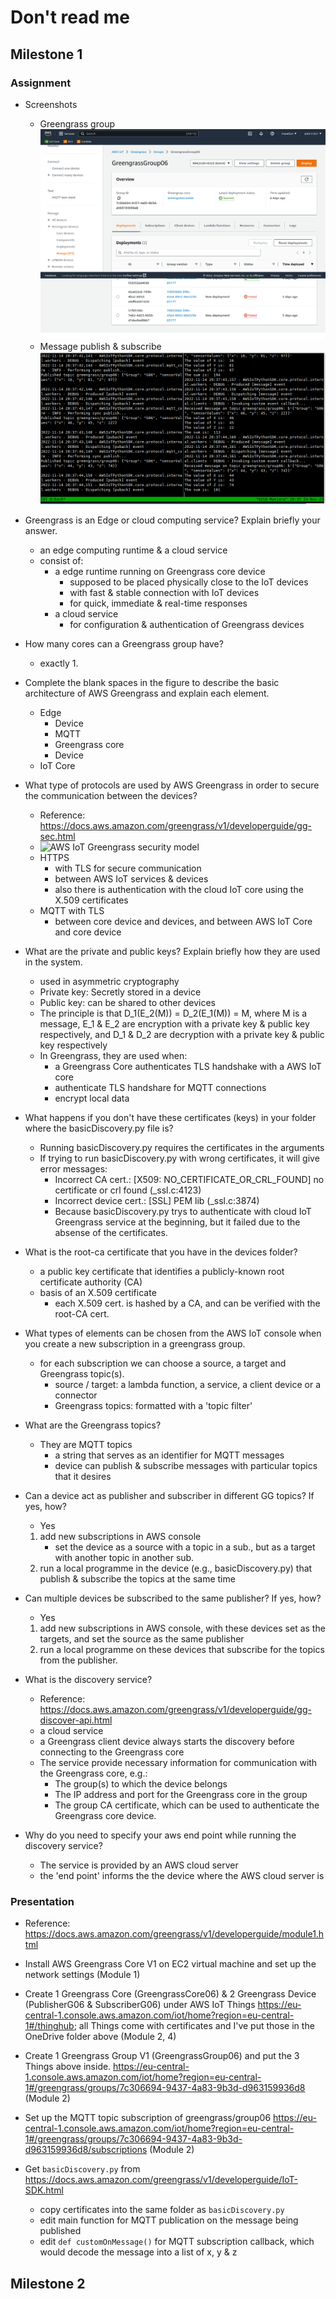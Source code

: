 # Don't read me

## Milestone 1

### Assignment

* Screenshots
  * Greengrass group  
    ![GG group](doc/1_GGgroup.png)
  * Message publish & subscribe  
    ![message publish & subscribe](doc/1_pub_sub.png)

* Greengrass is an Edge or cloud computing service? Explain briefly your answer.
  * an edge computing runtime & a cloud service
  * consist of:
    * a edge runtime running on Greengrass core device
      * supposed to be placed physically close to the IoT devices
      * with fast & stable connection with IoT devices
      * for quick, immediate & real-time responses
    * a cloud service
      * for configuration & authentication of Greengrass devices

* How many cores can a Greengrass group have?
  * exactly 1.

* Complete the blank spaces in the figure to describe the basic architecture of AWS Greengrass and explain each element.
  * Edge
    * Device
    * MQTT
    * Greengrass core
    * Device
  * IoT Core

* What type of protocols are used by AWS Greengrass in order to secure the communication between the devices?
  * Reference: <https://docs.aws.amazon.com/greengrass/v1/developerguide/gg-sec.html>
  * ![AWS IoT Greengrass security model](https://docs.aws.amazon.com/images/greengrass/v1/developerguide/images/gg-security.png)
  * HTTPS
    * with TLS for secure communication
    * between AWS IoT services & devices
    * also there is authentication with the cloud IoT core using the X.509 certificates
  * MQTT with TLS
    * between core device and devices, and between AWS IoT Core and core device

* What are the private and public keys? Explain briefly how they are used in the system.
  * used in asymmetric cryptography
  * Private key: Secretly stored in a device
  * Public key: can be shared to other devices
  * The principle is that D_1(E_2(M)) = D_2(E_1(M)) = M, where M is a message, E_1 & E_2 are encryption with a private key & public key respectively, and D_1 & D_2 are decryption with a private key & public key respectively
  * In Greengrass, they are used when:
    * a Greengrass Core authenticates TLS handshake with a AWS IoT core
    * authenticate TLS handshare for MQTT connections
    * encrypt local data

* What happens if you don't have these certificates (keys) in your folder where the basicDiscovery.py file is?
  * Running basicDiscovery.py requires the certificates in the arguments
  * If trying to run basicDiscovery.py with wrong certificates, it will give error messages:
    * Incorrect CA cert.: [X509: NO_CERTIFICATE_OR_CRL_FOUND] no certificate or crl found (_ssl.c:4123)
    * Incorrect device cert.: [SSL] PEM lib (_ssl.c:3874)
    * Because basicDiscovery.py trys to authenticate with cloud IoT Greengrass service at the beginning, but it failed due to the absense of the certificates.

* What is the root-ca certificate that you have in the devices folder?
  * a public key certificate that identifies a publicly-known root certificate authority (CA)
  * basis of an X.509 certificate
    * each X.509 cert. is hashed by a CA, and can be verified with the root-CA cert.

* What types of elements can be chosen from the AWS IoT console when you create a new subscription in a greengrass group.
  * for each subscription we can choose a source, a target and Greengrass topic(s).
    * source / target: a lambda function, a service, a client device or a connector
    * Greengrass topics: formatted with a 'topic filter'

* What are the Greengrass topics?
  * They are MQTT topics
    * a string that serves as an identifier for MQTT messages
    * device can publish & subscribe messages with particular topics that it desires

* Can a device act as publisher and subscriber in different GG topics? If yes, how?
  * Yes
  1. add new subscriptions in AWS console
     * set the device as a source with a topic in a sub., but as a target with another topic in another sub.
  2. run a local programme in the device (e.g., basicDiscovery.py) that publish & subscribe the topics at the same time

* Can multiple devices be subscribed to the same publisher? If yes, how?
  * Yes
  1. add new subscriptions in AWS console, with these devices set as the targets, and set the source as the same publisher
  2. run a local programme on these devices that subscribe for the topics from the publisher.

* What is the discovery service?
  * Reference: <https://docs.aws.amazon.com/greengrass/v1/developerguide/gg-discover-api.html>
  * a cloud service
  * a Greengrass client device always starts the discovery before connecting to the Greengrass core
  * The service provide necessary information for communication with the Greengrass core, e.g.:
    * The group(s) to which the device belongs
    * The IP address and port for the Greengrass core in the group
    * The group CA certificate, which can be used to authenticate the Greengrass core device.

* Why do you need to specify your aws end point while running the discovery service?
  * The service is provided by an AWS cloud server
  * the 'end point' informs the the device where the AWS cloud server is

### Presentation

* Reference: <https://docs.aws.amazon.com/greengrass/v1/developerguide/module1.html>

* Install AWS Greengrass Core V1 on EC2 virtual machine and set up the network settings (Module 1)

* Create 1 Greengrass Core (GreengrassCore06) & 2 Greengrass Device (PublisherG06 & SubscriberG06) under AWS IoT Things <https://eu-central-1.console.aws.amazon.com/iot/home?region=eu-central-1#/thinghub>; all Things come with certificates and I've put those in the OneDrive folder above (Module 2, 4)

* Create 1 Greengrass Group V1 (GreengrassGroup06) and put the 3 Things above inside. <https://eu-central-1.console.aws.amazon.com/iot/home?region=eu-central-1#/greengrass/groups/7c306694-9437-4a83-9b3d-d963159936d8> (Module 2)

* Set up the MQTT topic subscription of greengrass/group06 <https://eu-central-1.console.aws.amazon.com/iot/home?region=eu-central-1#/greengrass/groups/7c306694-9437-4a83-9b3d-d963159936d8/subscriptions> (Module 2)

* Get `basicDiscovery.py` from <https://docs.aws.amazon.com/greengrass/v1/developerguide/IoT-SDK.html>
  * copy certificates into the same folder as `basicDiscovery.py`
  * edit main function for MQTT publication on the message being published
  * edit `def customOnMessage()` for MQTT subscription callback, which would decode the message into a list of x, y & z
  
## Milestone 2

